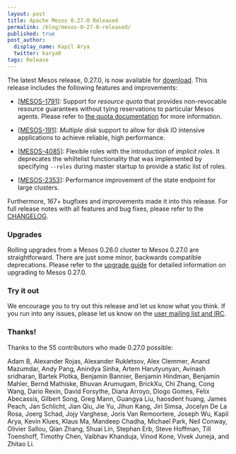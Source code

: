```yaml
---
layout: post
title: Apache Mesos 0.27.0 Released
permalink: /blog/mesos-0-27-0-released/
published: true
post_author:
  display_name: Kapil Arya
  twitter: karya0
tags: Release
---
```


The latest Mesos release, 0.27.0, is now available for [download](http://mesos.apache.org/downloads).
This release includes the following features and improvements:

* [[MESOS-1791]](https://issues.apache.org/jira/browse/MESOS-1791): Support for _resource quota_ that provides non-revocable resource guarantees without tying reservations to particular Mesos agents.  Please refer to [the quota documentation](http://mesos.apache.org/documentation/latest/quota) for more information.

* [[MESOS-191]](https://issues.apache.org/jira/browse/MESOS-191): _Multiple disk_ support to allow for disk IO intensive applications to achieve reliable, high performance.

* [[MESOS-4085]](https://issues.apache.org/jira/browse/MESOS-4085): Flexible roles with the introduction of _implicit roles_. It deprecates the whiltelist functionality that was implemented by specifying `--roles` during master startup to provide a static list of roles.

* [[MESOS-2353]](https://issues.apache.org/jira/browse/MESOS-2353): Performance improvement of the state endpoint for large clusters.

Furthermore, 167+ bugfixes and improvements made it into this release.
For full release notes with all features and bug fixes, please refer to the [CHANGELOG](https://git-wip-us.apache.org/repos/asf?p=mesos.git;a=blob_plain;f=CHANGELOG;hb=0.27.0).

### Upgrades

Rolling upgrades from a Mesos 0.26.0 cluster to Mesos 0.27.0 are straightforward. There are just some minor, backwards compatible deprecations.
Please refer to the [upgrade guide](http://mesos.apache.org/documentation/latest/upgrades/) for detailed information on upgrading to Mesos 0.27.0.


### Try it out

We encourage you to try out this release and let us know what you think.
If you run into any issues, please let us know on the [user mailing list and IRC](https://mesos.apache.org/community).

### Thanks!

Thanks to the 55 contributors who made 0.27.0 possible:

Adam B, Alexander Rojas, Alexander Rukletsov, Alex Clemmer, Anand Mazumdar, Andy Pang, Anindya Sinha, Artem Harutyunyan, Avinash sridharan, Bartek Plotka, Benjamin Bannier, Benjamin Hindman, Benjamin Mahler, Bernd Mathiske, Bhuvan Arumugam, BrickXu, Chi Zhang, Cong Wang, Dario Rexin, David Forsythe, Diana Arroyo, Diogo Gomes, Felix Abecassis, Gilbert Song, Greg Mann, Guangya Liu, haosdent huang, James Peach, Jan Schlicht, Jian Qiu, Jie Yu, Jihun Kang, Jiri Simsa, Jocelyn De La Rosa, Joerg Schad, Jojy Varghese, Joris Van Remoortere, Joseph Wu, Kapil Arya, Kevin Klues, Klaus Ma, Mandeep Chadha, Michael Park, Neil Conway, Olivier Sallou, Qian Zhang, Shuai Lin, Stephan Erb, Steve Hoffman, Till Toenshoff, Timothy Chen, Vaibhav Khanduja, Vinod Kone, Vivek Juneja, and Zhitao Li.
